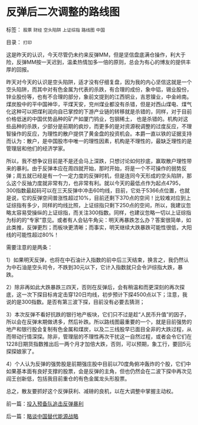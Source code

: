# 反弹后二次调整的路线图

标签： `股票` `财经` `空头陷阱` `上证综指` `路线图` `中国` 

目录： `打印`

这是昨天的认识，今天尽管仍未约来反弹MM，但是坚信盘底满仓操作，利大于险，反弹MM按一天迟到，温柔热情加多一倍的原则，总会为有心的博友的提供丰厚的回报。



昨天对今天的认识是空头陷阱，适才没有仔细复盘，因为我的内心坚信这就是一个空头陷阱，而其中对有色金属为代表的杀跌，有合理的成份，象中铝，锡业股份，锌业股份等，也有不合理的部分，象前文提到的江西铜业，吉恩镍业，中金岭南。煤炭股中的平中国神华，平煤天安，兖州煤业都没有杀错，但是对西山煤电、煤气化这种可以把煤利润向自已掌控的下游产业链的转移就是杀错的，同样，对于目前价格低迷的中国优势品种的矿产如厦门钨业，包钢稀土，
也是杀错的。机构对这些品种的杀跌，少部分是前期的疯炒，而更多的是对资源税调整的过度反应，不理智操作的反应，为理性的散户提供了黄金盘的投资机会。本爵一直以铁的证据支持而认为：散户，是中国股市中唯一的理性因素，机构是不理性的，最缺乏理性的是管理层和他们的经济学家。



所以，我不想争议目前是不是还会马上深跌，只想讨论如何抄底，赢取散户理性带来的暴利。由于反弹本应在周四就开始，那时开始，将是一个不可操作的弱势反弹；周五就已经是有一个一定力度的反弹时机，但是连同今天形成的空头陷阱，那么这个反抽力度就非常有力，也非常有利。就以今天的最低点作为起点4795，300指数最起码可以在三天反弹中冲击60均线，目前，它处于5366点位置，也就是说，它的反弹空间普涨性超过10%，目前还剩下370点的空间！比较难对应到上证综指有多少，同样的均线比照，上证综指只剩下250点的空间，所以，我建议忽略太容易受操纵的上证综指，而关注300指数。同样，也建议忽略一切以上证综指为标的的“专家”意见。或者有人会钻牛角尖：明天再暴跌怎么办？答案很简单，如此类推，反弹更烈；而板块更清晰；而事实，明天继续大跌暴跌可能性很低，大阳线的可能性超过80%！



需要注意的是两条：

1）如果明天反弹，也将在中石油计入指数的前中后三天结束，换言之，我仍然认为中石油是空头司令，不跌到30元以下，它计入指数就只会令沪综指大跌，暴跌。

2）除非再如此大跌暴跌三四天，否则在反弹后，会有稍温和而更深刻的再次探底，这一次下探目标肯定击穿120日均线，初步预计下探4500点以下；注意，我说的是300指数。是否有第三波下探，目前没有必要去猜测；

3）本次反弹不看好抗跌的银行地产板块，它们只不过是趁“人民币升值”的因子，所以会在反弹末期做诱多，然后补跌。所以路线图最重要的一个，就是目前强势的地产和银行股会复制有色金属和煤炭，以及二三线股早已面目全非的大跌过程，从而带动行情深探。除非，管理层的不理性再次干扰这一自然过程，或者会令它们在1228日期货指数推出后一两个月才加倍大跌，否则，可以预期，象工行，要回5元探探娘家了。

4）个人认为反弹的强势股是前期强庄股中目前以70度角俯冲轰炸的个股，它们中如果基本面有良好支撑的股票，会是反弹的主角，但也仍然会在二波下探中再次见阎王创新低，包括我目前重仓的有色金属龙头形股票。



总之，散友要抓好这个反弹获利、减磅的良机，以在大调整中掌握主动权。



















前一篇：[投入预备队追击反弹暴利](../../../2007/11/12/投入预备队追击反弹暴利.md)

后一篇：[略谈中国替代能源战略](../../../2007/11/12/略谈中国替代能源战略.md)